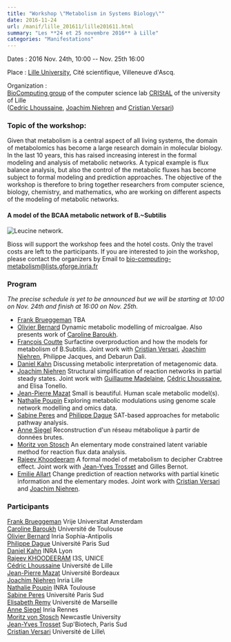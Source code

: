 ```yaml
---
title: "Workshop \"Metabolism in Systems Biology\""
date: 2016-11-24
url: /manif/lille_201611/lille201611.html
summary: "Les **24 et 25 novembre 2016** à Lille"
categories: "Manifestations"
---
```



Dates : 2016 Nov. 24th, 10:00 \-- Nov. 25th 16:00

Place : [Lille University](http://www.univ-lille1.fr), Cité
scientifique, Villeneuve d\'Ascq.

Organization :\
[BioComputing group](http://www.cristal.univ-lille.fr/BioComputing) of
the computer science lab [CRIStAL](http://cristal.univ-lille.fr) of the
university of Lille\
([Cedric Lhoussaine](http://cristal.univ-lille.fr/~lhoussai), [Joachim
Niehren](http://researchers.lille.inria.fr/~niehren) and [Cristian
Versari](http://www.cristal.univ-lille.fr/~versaric))

### Topic of the workshop:

Given that metabolism is a central aspect of all living systems, the
domain of metabolomics has become a large research domain in molecular
biology. In the last 10 years, this has raised increasing interest in
the formal modeling and analysis of metabolic networks. A typical
example is flux balance analysis, but also the control of the metabolic
fluxes has become subject to formal modeling and prediction approaches.
The objective of the workshop is therefore to bring together researchers
from computer science, biology, chemistry, and mathematics, who are
working on different aspects of the modeling of metabolic networks.

#### A model of the BCAA metabolic network of B.\~Subtilis

![Leucine network.](leucine.png)

Bioss will support the workshop fees and the hotel costs. Only the
travel costs are left to the participants. If you are interested to join
the workshop, please contact the organizers by Email to
<bio-computing-metabolism@lists.gforge.inria.fr>

### Program

*The precise schedule is yet to be announced but we will be starting at
10:00 on Nov. 24th and finish at 16:00 on Nov. 25th.*

-   [Frank Brueggeman](http://teusinklab.nl/frank-bruggeman) TBA
-   [Olivier
    Bernard](http://www-sop.inria.fr/members/Olivier.Bernard/OBernard-fra.html)
    Dynamic metabolic modelling of microalgae. Also presents work of
    [Caroline
    Baroukh](https://www.researchgate.net/profile/Caroline_Baroukh).
-   [François
    Coutte](https://www.researchgate.net/profile/Francois_Coutte)
    Surfactine overproduction and how the models for metabolism of
    B.Subtilis. Joint work with [Cristian
    Versari](http://www.cristal.univ-lille.fr/~versaric), [Joachim
    Niehren](http://researchers.lille.inria.fr/~niehren), Philippe
    Jacques, and Debarun Dali.
-   [Daniel Kahn](https://lbbe.univ-lyon1.fr/-Kahn-Daniel-.html?lang=fr)
    Discussing metabolic interpretation of metagenomic data.
-   [Joachim Niehren](http://researchers.lille.inria.fr/~niehren)
    Structural simplification of reaction networks in partial steady
    states. Joint work with [Guillaume Madelaine](), [Cédric
    Lhoussaine](http://www.cristal.univ-lille.fr/~lhoussai), and Elisa
    Tonello.
-   [Jean-Pierre Mazat](http://jean-pierre.mazat.pagesperso-orange.fr)
    Small is beautiful. Human scale metabolic model(s).
-   [Nathalie
    Poupin](https://www.linkedin.com/in/nathalie-poupin-81045455)
    Exploring metabolic modulations using genome scale network modelling
    and omics data.
-   [Sabine Peres](https://www.lri.fr/~speres) and [Philippe
    Dague](https://www.lri.fr/~dague) SAT-based approaches for metabolic
    pathway analysis.
-   [Anne Siegel](http://www.irisa.fr/dyliss/anne.siegel) Reconstruction
    d\'un réseau métabolique à partir de données brutes.
-   [Moritz von
    Stosch](https://www.researchgate.net/profile/Moritz_Von_Stosch) An
    elementary mode constrained latent variable method for reaction flux
    data analysis.
-   [Rajeev Khoodeeram](http://www.i3s.unice.fr/~khoodeer/) A formal
    model of metabolism to decipher Crabtree effect. Joint work with
    [Jean-Yves
    Trosset](http://www.supbiotech.fr/professeurs-biotechnologie.aspx)
    and Gilles Bernot.
-   [Emilie Allart]() Change prediction of reaction networks with
    partial kinetic information and the elementary modes. Joint work
    with [Cristian Versari](http://www.cristal.univ-lille.fr/~versaric)
    and [Joachim Niehren](http://researchers.lille.inria.fr/~niehren).

### Participants

[Frank Brueggeman](http://teusinklab.nl/frank-bruggeman) Vrije
Universitat Amsterdam\
[Caroline
Baroukh](https://www.researchgate.net/profile/Caroline_Baroukh)
Université de Toulouse\
[Olivier
Bernard](http://www-sop.inria.fr/members/Olivier.Bernard/OBernard-fra.html)
Inria Sophia-Antipolis\
[Philippe Dague](https://www.lri.fr/~dague) Université Paris Sud\
[Daniel Kahn](https://lbbe.univ-lyon1.fr/-Kahn-Daniel-.html?lang=fr)
INRA Lyon\
[Rajeev KHOODEERAM](http://www.i3s.unice.fr/~khoodeer/) I3S, UNICE\
[Cédric Lhoussaine](http://www.cristal.univ-lille.fr/~lhoussai)
Université de Lille\
[Jean-Pierre Mazat](http://jean-pierre.mazat.pagesperso-orange.fr)
Université Bordeaux\
[Joachim Niehren](http://researchers.lille.inria.fr/~niehren) Inria
Lille\
[Nathalie Poupin](https://www.linkedin.com/in/nathalie-poupin-81045455)
INRA Toulouse\
[Sabine Peres](https://www.lri.fr/~speres) Université Paris Sud\
[Elisabeth Remy](http://iml.univ-mrs.fr/~remy/remy.html) Université de
Marseille\
[Anne Siegel](http://www.irisa.fr/dyliss/anne.siegel) Inria Rennes\
[Moritz von
Stosch](https://www.researchgate.net/profile/Moritz_Von_Stosch)
Newcastle University\
[Jean-Yves
Trosset](http://www.supbiotech.fr/professeurs-biotechnologie.aspx)
Sup'Biotech, Paris Sud\
[Cristian Versari](http://www.cristal.univ-lille.fr/~versaric)
Université de Lille\

